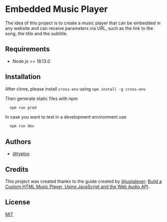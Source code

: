 # Embedded Music Player

The idea of this project is to create a music player that can be embedded in any website and can receive parameters via URL, such as the link to the song, the title and the subtitle.

## Requirements

* Node.js >= 18.13.0

## Installation

After clone, please install `cross-env` using `npm install -g cross-env`

Then generate static files with npm

```bash
  npm run prod
```

In case you want to test in a development environment use

```bash
  npm run dev
```

## Authors

- [@typlox](https://www.github.com/typlox)

## Credits

This project was created thanks to the guide created by [@justalever](https://github.com/justalever): [Build a Custom HTML Music Player, Using JavaScript and the Web Audio API](https://webdesign.tutsplus.com/tutorials/build-a-custom-html-music-player-using-javascript-and-the-web-audio-api--cms-93300).

## License

[MIT](https://choosealicense.com/licenses/mit/)